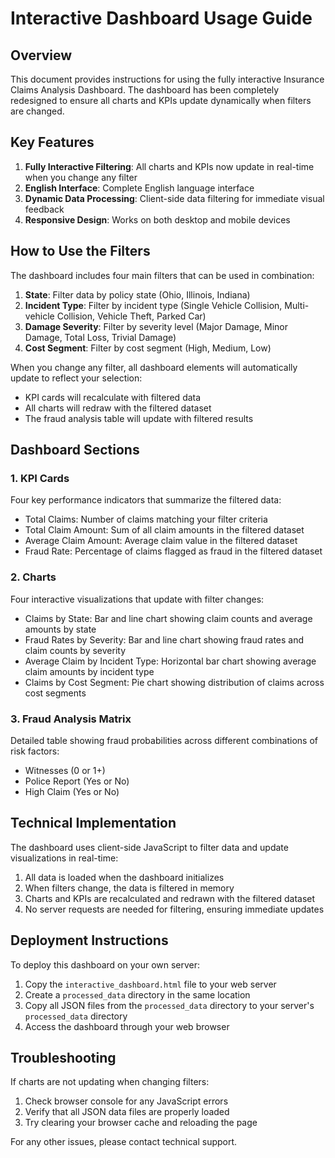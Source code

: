 # Interactive Dashboard Usage Guide

## Overview

This document provides instructions for using the fully interactive Insurance Claims Analysis Dashboard. The dashboard has been completely redesigned to ensure all charts and KPIs update dynamically when filters are changed.

## Key Features

1. **Fully Interactive Filtering**: All charts and KPIs now update in real-time when you change any filter
2. **English Interface**: Complete English language interface
3. **Dynamic Data Processing**: Client-side data filtering for immediate visual feedback
4. **Responsive Design**: Works on both desktop and mobile devices

## How to Use the Filters

The dashboard includes four main filters that can be used in combination:

1. **State**: Filter data by policy state (Ohio, Illinois, Indiana)
2. **Incident Type**: Filter by incident type (Single Vehicle Collision, Multi-vehicle Collision, Vehicle Theft, Parked Car)
3. **Damage Severity**: Filter by severity level (Major Damage, Minor Damage, Total Loss, Trivial Damage)
4. **Cost Segment**: Filter by cost segment (High, Medium, Low)

When you change any filter, all dashboard elements will automatically update to reflect your selection:
- KPI cards will recalculate with filtered data
- All charts will redraw with the filtered dataset
- The fraud analysis table will update with filtered results

## Dashboard Sections

### 1. KPI Cards
Four key performance indicators that summarize the filtered data:
- Total Claims: Number of claims matching your filter criteria
- Total Claim Amount: Sum of all claim amounts in the filtered dataset
- Average Claim Amount: Average claim value in the filtered dataset
- Fraud Rate: Percentage of claims flagged as fraud in the filtered dataset

### 2. Charts
Four interactive visualizations that update with filter changes:
- Claims by State: Bar and line chart showing claim counts and average amounts by state
- Fraud Rates by Severity: Bar and line chart showing fraud rates and claim counts by severity
- Average Claim by Incident Type: Horizontal bar chart showing average claim amounts by incident type
- Claims by Cost Segment: Pie chart showing distribution of claims across cost segments

### 3. Fraud Analysis Matrix
Detailed table showing fraud probabilities across different combinations of risk factors:
- Witnesses (0 or 1+)
- Police Report (Yes or No)
- High Claim (Yes or No)

## Technical Implementation

The dashboard uses client-side JavaScript to filter data and update visualizations in real-time:
1. All data is loaded when the dashboard initializes
2. When filters change, the data is filtered in memory
3. Charts and KPIs are recalculated and redrawn with the filtered dataset
4. No server requests are needed for filtering, ensuring immediate updates

## Deployment Instructions

To deploy this dashboard on your own server:
1. Copy the `interactive_dashboard.html` file to your web server
2. Create a `processed_data` directory in the same location
3. Copy all JSON files from the `processed_data` directory to your server's `processed_data` directory
4. Access the dashboard through your web browser

## Troubleshooting

If charts are not updating when changing filters:
1. Check browser console for any JavaScript errors
2. Verify that all JSON data files are properly loaded
3. Try clearing your browser cache and reloading the page

For any other issues, please contact technical support.

